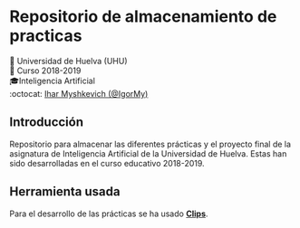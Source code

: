 # Repositorio de almacenamiento de practicas
:office: Universidad de Huelva (UHU)  
:calendar: Curso 2018-2019  
:mortar_board:Inteligencia Artificial  
:octocat: [Ihar Myshkevich (@IgorMy)](https://github.com/IgorMy)  
## Introducción
Repositorio para almacenar las diferentes prácticas y el proyecto final de la asignatura de Inteligencia Artificial de la Universidad de Huelva. Estas han sido desarrolladas en el curso educativo 2018-2019.
## Herramienta usada
Para el desarrollo de las prácticas se ha usado [**Clips**](http://clipsrules.sourceforge.net/Version63.html).
